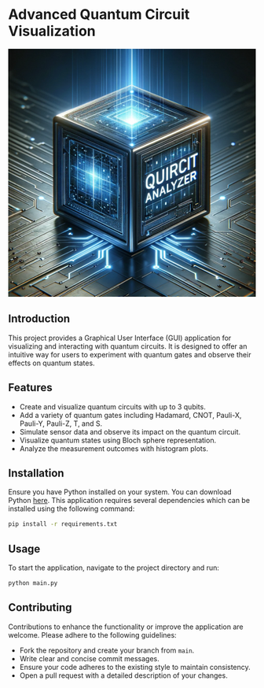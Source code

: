 
# Advanced Quantum Circuit Visualization
![QC.png](https://github.com/LoQiseaking69/Quircit/blob/main/Qcirc.PNG)

## Introduction
This project provides a Graphical User Interface (GUI) application for visualizing and interacting with quantum circuits. It is designed to offer an intuitive way for users to experiment with quantum gates and observe their effects on quantum states.

## Features
- Create and visualize quantum circuits with up to 3 qubits.
- Add a variety of quantum gates including Hadamard, CNOT, Pauli-X, Pauli-Y, Pauli-Z, T, and S.
- Simulate sensor data and observe its impact on the quantum circuit.
- Visualize quantum states using Bloch sphere representation.
- Analyze the measurement outcomes with histogram plots.

## Installation
Ensure you have Python installed on your system. You can download Python [here](https://www.python.org/downloads/).
This application requires several dependencies which can be installed using the following command:

```bash
pip install -r requirements.txt
```

## Usage
To start the application, navigate to the project directory and run:

```bash
python main.py
```

## Contributing
Contributions to enhance the functionality or improve the application are welcome. Please adhere to the following guidelines:
- Fork the repository and create your branch from `main`.
- Write clear and concise commit messages.
- Ensure your code adheres to the existing style to maintain consistency.
- Open a pull request with a detailed description of your changes.
